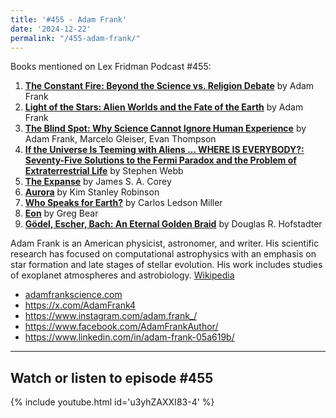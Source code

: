 ```yaml
---
title: '#455 - Adam Frank'
date: '2024-12-22'
permalink: "/455-adam-frank/"
---
```


Books mentioned on Lex Fridman Podcast #455:

1. <b><a href="https://amzn.to/3PJrtpb" target="_blank" rel="sponsored noopener noreferrer">The Constant Fire: Beyond the Science vs. Religion Debate</a></b> by Adam Frank
2. <b><a href="https://amzn.to/4gNpFan" target="_blank" rel="sponsored noopener noreferrer">Light of the Stars: Alien Worlds and the Fate of the Earth</a></b> by Adam Frank
3. <b><a href="https://amzn.to/3PoO7mh" target="_blank" rel="sponsored noopener noreferrer">The Blind Spot: Why Science Cannot Ignore Human Experience</a></b> by Adam Frank, Marcelo Gleiser, Evan Thompson
4. <b><a href="https://amzn.to/3DJxjny" target="_blank" rel="sponsored noopener noreferrer">If the Universe Is Teeming with Aliens ... WHERE IS EVERYBODY?: Seventy-Five Solutions to the Fermi Paradox and the Problem of Extraterrestrial Life</a></b> by Stephen Webb
5. <b><a href="https://amzn.to/4j6coLs" target="_blank" rel="sponsored noopener noreferrer">The Expanse</a></b> by James S. A. Corey
6. <b><a href="https://amzn.to/3DKoZEb" target="_blank" rel="sponsored noopener noreferrer"> Aurora</a></b> by Kim Stanley Robinson
7. <b><a href="https://amzn.to/4j5jccw" target="_blank" rel="sponsored noopener noreferrer">Who Speaks for Earth?</a></b> by Carlos Ledson Miller
8. <b><a href="https://amzn.to/3BM59I5" target="_blank" rel="sponsored noopener noreferrer">Eon</a></b> by Greg Bear
9. <b><a href="https://amzn.to/40pnmEU" target="_blank" rel="sponsored noopener noreferrer">Gödel, Escher, Bach: An Eternal Golden Braid</a></b> by Douglas R. Hofstadter

<!--more-->

Adam Frank is an American physicist, astronomer, and writer. His scientific research has focused on computational astrophysics with an emphasis on star formation and late stages of stellar evolution. His work includes studies of exoplanet atmospheres and astrobiology. <a href="https://en.wikipedia.org/wiki/Adam_Frank" target="_blank">Wikipedia</a>

- <a href="https://www.adamfrankscience.com/" target="_blank">adamfrankscience.com</a>
- <a href="https://x.com/AdamFrank4" target="_blank">https://x.com/AdamFrank4</a>
- <a href="https://www.instagram.com/adam.frank_/" target="_blank">https://www.instagram.com/adam.frank_/</a>
- <a href="https://www.facebook.com/AdamFrankAuthor/" target="_blank">https://www.facebook.com/AdamFrankAuthor/</a>
- <a href="https://www.linkedin.com/in/adam-frank-05a619b" target="_blank">https://www.linkedin.com/in/adam-frank-05a619b/</a>

- - - - - -

## Watch or listen to episode #455

{% include youtube.html id='u3yhZAXXI83-4' %}